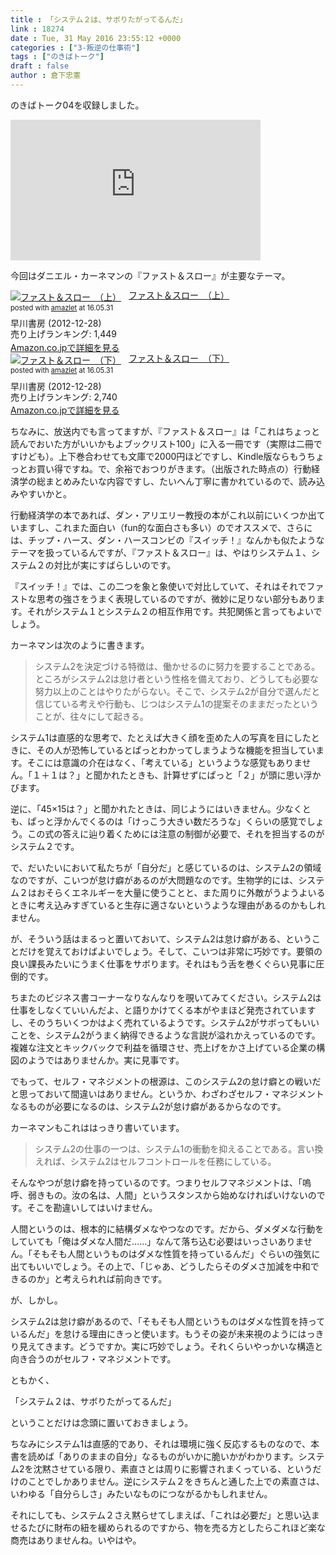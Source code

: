 ```yaml
---
title : 「システム２は、サボりたがってるんだ」
link : 18274
date : Tue, 31 May 2016 23:55:12 +0000
categories : ["3-叛逆の仕事術"]
tags : ["のきばトーク"]
draft : false
author : 倉下忠憲
---
```


のきばトーク04を収録しました。

<iframe width="400" height="225" src="https://www.youtube.com/embed/8H4fumWhxD4" frameborder="0" allowfullscreen></iframe>

今回はダニエル・カーネマンの『ファスト＆スロー』が主要なテーマ。

<div class="amazlet-box" style="margin-bottom:0px;"><div class="amazlet-image" style="float:left;margin:0px 12px 1px 0px;"><a href="http://www.amazon.co.jp/exec/obidos/ASIN/B00ARDNMEQ/rashita1000-22/ref=nosim/" name="amazletlink" target="_blank"><img src="http://ecx.images-amazon.com/images/I/41IqC6GZA7L._SL160_.jpg" alt="ファスト＆スロー　（上）" style="border: none;" /></a></div><div class="amazlet-info" style="line-height:120%; margin-bottom: 10px"><div class="amazlet-name" style="margin-bottom:10px;line-height:120%"><a href="http://www.amazon.co.jp/exec/obidos/ASIN/B00ARDNMEQ/rashita1000-22/ref=nosim/" name="amazletlink" target="_blank">ファスト＆スロー　（上）</a><div class="amazlet-powered-date" style="font-size:80%;margin-top:5px;line-height:120%">posted with <a href="http://www.amazlet.com/" title="amazlet" target="_blank">amazlet</a> at 16.05.31</div></div><div class="amazlet-detail">早川書房 (2012-12-28)<br />売り上げランキング: 1,449<br /></div><div class="amazlet-sub-info" style="float: left;"><div class="amazlet-link" style="margin-top: 5px"><a href="http://www.amazon.co.jp/exec/obidos/ASIN/B00ARDNMEQ/rashita1000-22/ref=nosim/" name="amazletlink" target="_blank">Amazon.co.jpで詳細を見る</a></div></div></div><div class="amazlet-footer" style="clear: left"></div></div>

<div class="amazlet-box" style="margin-bottom:0px;"><div class="amazlet-image" style="float:left;margin:0px 12px 1px 0px;"><a href="http://www.amazon.co.jp/exec/obidos/ASIN/B00ARDNMDC/rashita1000-22/ref=nosim/" name="amazletlink" target="_blank"><img src="http://ecx.images-amazon.com/images/I/41mtGIMNwaL._SL160_.jpg" alt="ファスト＆スロー　（下）" style="border: none;" /></a></div><div class="amazlet-info" style="line-height:120%; margin-bottom: 10px"><div class="amazlet-name" style="margin-bottom:10px;line-height:120%"><a href="http://www.amazon.co.jp/exec/obidos/ASIN/B00ARDNMDC/rashita1000-22/ref=nosim/" name="amazletlink" target="_blank">ファスト＆スロー　（下）</a><div class="amazlet-powered-date" style="font-size:80%;margin-top:5px;line-height:120%">posted with <a href="http://www.amazlet.com/" title="amazlet" target="_blank">amazlet</a> at 16.05.31</div></div><div class="amazlet-detail">早川書房 (2012-12-28)<br />売り上げランキング: 2,740<br /></div><div class="amazlet-sub-info" style="float: left;"><div class="amazlet-link" style="margin-top: 5px"><a href="http://www.amazon.co.jp/exec/obidos/ASIN/B00ARDNMDC/rashita1000-22/ref=nosim/" name="amazletlink" target="_blank">Amazon.co.jpで詳細を見る</a></div></div></div><div class="amazlet-footer" style="clear: left"></div></div>

ちなみに、放送内でも言ってますが、『ファスト＆スロー』は「これはちょっと読んでおいた方がいいかもよブックリスト100」に入る一冊です（実際は二冊ですけども）。上下巻合わせても文庫で2000円ほどですし、Kindle版ならもうちょっとお買い得ですね。で、余裕でおつりがきます。（出版された時点の）行動経済学の総まとめみたいな内容ですし、たいへん丁寧に書かれているので、読み込みやすいかと。

行動経済学の本であれば、ダン・アリエリー教授の本がこれ以前にいくつか出ていますし、これまた面白い（fun的な面白さも多い）のでオススメで、さらには、チップ・ハース、ダン・ハースコンビの『スイッチ！』なんかも似たようなテーマを扱っているんですが、『ファスト＆スロー』は、やはりシステム１、システム２の対比が実にすばらしいのです。

『スイッチ！』では、この二つを象と象使いで対比していて、それはそれでファストな思考の強さをうまく表現しているのですが、微妙に足りない部分もあります。それがシステム１とシステム２の相互作用です。共犯関係と言ってもよいでしょう。

カーネマンは次のように書きます。

<blockquote>
システム2を決定づける特徴は、働かせるのに努力を要することである。ところがシステム2は怠け者という性格を備えており、どうしても必要な努力以上のことはやりたがらない。そこで、システム2が自分で選んだと信じている考えや行動も、じつはシステム1の提案そのままだったということが、往々にして起きる。
</blockquote>

システム1は直感的な思考で、たとえば大きく顔を歪めた人の写真を目にしたときに、その人が恐怖しているとぱっとわかってしまうような機能を担当しています。そこには意識の介在はなく、「考えている」というような感覚もありません。「１＋１は？」と聞かれたときも、計算せずにぱっと「２」が頭に思い浮かびます。

逆に、「45×15は？」と聞かれたときは、同じようにはいきません。少なくとも、ぱっと浮かんでくるのは「けっこう大きい数だろうな」くらいの感覚でしょう。この式の答えに辿り着くためには注意の制御が必要で、それを担当するのがシステム２です。

で、だいたいにおいて私たちが「自分だ」と感じているのは、システム2の領域なのですが、こいつが怠け癖があるのが大問題なのです。生物学的には、システム２はおそらくエネルギーを大量に使うことと、また周りに外敵がうようよいるときに考え込みすぎていると生存に適さないというような理由があるのかもしれません。

が、そういう話はまるっと置いておいて、システム2は怠け癖がある、ということだけを覚えておけばよいでしょう。そして、こいつは非常に巧妙です。要領の良い課長みたいにうまく仕事をサボります。それはもう舌を巻くぐらい見事に圧倒的です。

ちまたのビジネス書コーナーなりなんなりを覗いてみてください。システム2は仕事をしなくていいんだよ、と語りかけてくる本がやまほど発売されていますし、そのうちいくつかはよく売れているようです。システム2がサボってもいいことを、システム2がうまく納得できるような言説が溢れかえっているのです。複雑な注文とキックバックで利益を循環させ、売上げをかさ上げている企業の構図のようではありませんか。実に見事です。

でもって、セルフ・マネジメントの根源は、このシステム2の怠け癖との戦いだと思っておいて間違いはありません。というか、わざわざセルフ・マネジメントなるものが必要になるのは、システム2が怠け癖があるからなのです。

カーネマンもこれははっきり書いています。

<blockquote>
システム2の仕事の一つは、システム1の衝動を抑えることである。言い換えれば、システム2はセルフコントロールを任務にしている。
</blockquote>

そんなやつが怠け癖を持っているのです。つまりセルフマネジメントは、「嗚呼、弱きもの。汝の名は、人間」というスタンスから始めなければいけないのです。そこを勘違いしてはいけません。

人間というのは、根本的に結構ダメなやつなのです。だから、ダメダメな行動をしていても「俺はダメな人間だ……」なんて落ち込む必要はいっさいありません。「そもそも人間というものはダメな性質を持っているんだ」ぐらいの強気に出てもいいでしょう。その上で、「じゃあ、どうしたらそのダメさ加減を中和できるのか」と考えられれば前向きです。

が、しかし。

システム2は怠け癖があるので、「そもそも人間というものはダメな性質を持っているんだ」を怠ける理由にきっと使います。もうその姿が未来視のようにはっきり見えてきます。どうですか。実に巧妙でしょう。それくらいやっかいな構造と向き合うのがセルフ・マネジメントです。

ともかく、

「システム２は、サボりたがってるんだ」

ということだけは念頭に置いておきましょう。

ちなみにシステム1は直感的であり、それは環境に強く反応するものなので、本書を読めば「ありのままの自分」なるものがいかに脆いかがわかります。システム2を沈黙させている限り、素直さとは周りに影響されまくっている、というだけのことでしかありません。逆にシステム２をきちんと通した上での素直さは、いわゆる「自分らしさ」みたいなものにつながるかもしれません。

それにしても、システム２さえ黙らせてしまえば、「これは必要だ」と思い込ませるたびに財布の紐を緩められるのですから、物を売る方としたらこれほど楽な商売はありませんね。いやはや。
